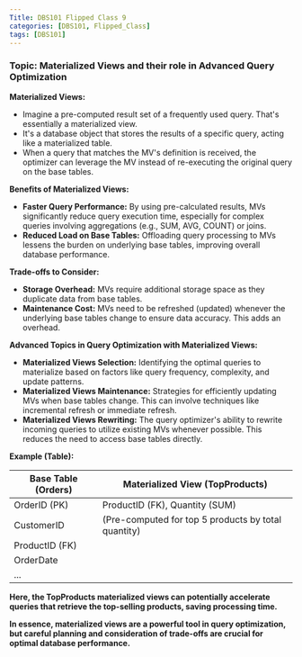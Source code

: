 ```yaml
---
Title: DBS101 Flipped Class 9
categories: [DBS101, Flipped_Class]
tags: [DBS101]
---
```


### Topic: Materialized Views and their role in Advanced Query Optimization

**Materialized Views:**

- Imagine a pre-computed result set of a frequently used query. That's essentially a materialized view.
- It's a database object that stores the results of a specific query, acting like a materialized table.
- When a query that matches the MV's definition is received, the optimizer can leverage the MV instead of re-executing the original query on the base tables.

**Benefits of Materialized Views:**

- **Faster Query Performance:** By using pre-calculated results, MVs significantly reduce query execution time, especially for complex queries involving aggregations (e.g., SUM, AVG, COUNT) or joins.
- **Reduced Load on Base Tables:** Offloading query processing to MVs lessens the burden on underlying base tables, improving overall database performance.

**Trade-offs to Consider:**

- **Storage Overhead:** MVs require additional storage space as they duplicate data from base tables.
- **Maintenance Cost:** MVs need to be refreshed (updated) whenever the underlying base tables change to ensure data accuracy. This adds an overhead.

**Advanced Topics in Query Optimization with Materialized Views:**

- **Materialized Views Selection:** Identifying the optimal queries to materialize based on factors like query frequency, complexity, and update patterns.
- **Materialized Views Maintenance:** Strategies for efficiently updating MVs when base tables change. This can involve techniques like incremental refresh or immediate refresh.
- **Materialized Views  Rewriting:** The query optimizer's ability to rewrite incoming queries to utilize existing MVs whenever possible. This reduces the need to access base tables directly.

**Example (Table):**

| Base Table (Orders)        | Materialized View (TopProducts) |
|---------------------------|--------------------------------|
| OrderID (PK)              | ProductID (FK), Quantity (SUM)   |
| CustomerID                | (Pre-computed for top 5 products by total quantity) |
| ProductID (FK)              |                               |
| OrderDate                  |                               |
| ...                        |                               |

**Here, the TopProducts materialized views can potentially accelerate queries that retrieve the top-selling products, saving processing time.**

**In essence, materialized views are a powerful tool in query optimization, but careful planning and consideration of trade-offs are crucial for optimal database performance.**